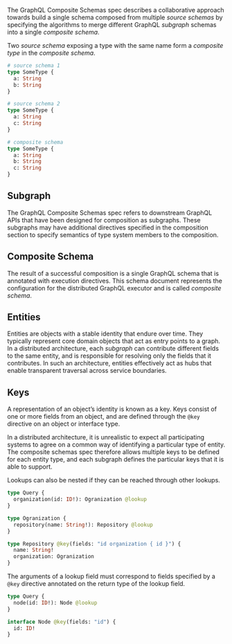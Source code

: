 The GraphQL Composite Schemas spec describes a collaborative approach towards
build a single schema composed from multiple _source schemas_ by specifying the
algorithms to merge different GraphQL _subgraph_ schemas into a single
_composite schema_.

Two _source schema_ exposing a type with the same name form a _composite type_
in the _composite schema_.

```graphql example
# source schema 1
type SomeType {
  a: String
  b: String
}

# source schema 2
type SomeType {
  a: String
  c: String
}

# composite schema
type SomeType {
  a: String
  b: String
  c: String
}
```

## Subgraph

The GraphQL Composite Schemas spec refers to downstream GraphQL APIs that have
been designed for composition as subgraphs. These subgraphs may have additional
directives specified in the composition section to specify semantics of type
system members to the composition.

## Composite Schema

The result of a successful composition is a single GraphQL schema that is
annotated with execution directives. This schema document represents the
configuration for the distributed GraphQL executor and is called _composite
schema_.

## Entities

Entities are objects with a stable identity that endure over time. They
typically represent core domain objects that act as entry points to a graph. In
a distributed architecture, each _subgraph_ can contribute different fields to
the same entity, and is responsible for resolving only the fields that it
contributes. In such an architecture, entities effectively act as hubs that
enable transparent traversal across service boundaries.

## Keys

A representation of an object’s identity is known as a key. Keys consist of one
or more fields from an object, and are defined through the `@key` directive on
an object or interface type.

In a distributed architecture, it is unrealistic to expect all participating
systems to agree on a common way of identifying a particular type of entity. The
composite schemas spec therefore allows multiple keys to be defined for each
entity type, and each subgraph defines the particular keys that it is able to
support.

Lookups can also be nested if they can be reached through other lookups.

```graphql example
type Query {
  organization(id: ID!): Ogranization @lookup
}

type Ogranization {
  repository(name: String!): Repository @lookup
}

type Repository @key(fields: "id organization { id }") {
  name: String!
  organization: Ogranization
}
```

The arguments of a lookup field must correspond to fields specified by a `@key`
directive annotated on the return type of the lookup field.

```graphql example
type Query {
  node(id: ID!): Node @lookup
}

interface Node @key(fields: "id") {
  id: ID!
}
```
